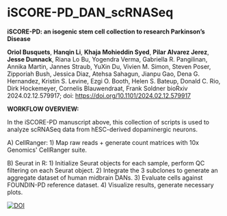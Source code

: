 # iSCORE-PD_DAN_scRNASeq

**iSCORE-PD: an isogenic stem cell collection to research Parkinson’s Disease**

**Oriol Busquets**, **Hanqin Li**, **Khaja Mohieddin Syed**, **Pilar Alvarez Jerez**, **Jesse Dunnack**, Riana Lo Bu, Yogendra Verma, Gabriella R. Pangilinan, Annika Martin, Jannes Straub, YuXin Du, Vivien M. Simon, Steven Poser, Zipporiah Bush, Jessica Diaz, Atehsa Sahagun, Jianpu Gao, Dena G. Hernandez, Kristin S. Levine, Ezgi O. Booth, Helen S. Bateup, Donald C. Rio, Dirk Hockemeyer, Cornelis Blauwendraat, Frank Soldner
bioRxiv 2024.02.12.579917; doi: https://doi.org/10.1101/2024.02.12.579917

**WORKFLOW OVERVIEW:**

In the iSCORE-PD manuscript above, this collection of scripts is used to analyze scRNASeq data from hESC-derived dopaminergic neurons.

A) CellRanger:
    1) Map raw reads + generate count matrices with 10x Genomics' CellRanger suite.
    
B) Seurat in R:
    1) Initialize Seurat objects for each sample, perform QC filtering on each Seurat object.
    2) Integrate the 3 subclones to generate an aggregate dataset of human midbrain DANs.
    3) Evaluate cells against FOUNDIN-PD reference dataset.
    4) Visualize results, generate necessary plots.

[![DOI](https://zenodo.org/badge/741244123.svg)](https://zenodo.org/doi/10.5281/zenodo.10718769)
